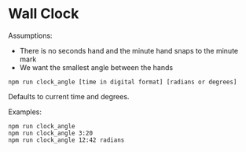 # Wall Clock

Assumptions:

* There is no seconds hand and the minute hand snaps to the minute mark
* We want the smallest angle between the hands

```
npm run clock_angle [time in digital format] [radians or degrees]
```

Defaults to current time and degrees.

Examples:

```
npm run clock_angle
npm run clock_angle 3:20
npm run clock_angle 12:42 radians  
```
